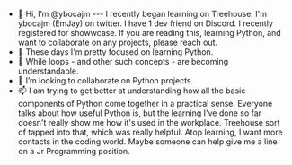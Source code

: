 - 👋 Hi, I’m @ybocajm --- I recently began learning on Treehouse.  I'm ybocajm (EmJay) on twitter.  I have 1 dev friend on Discord.  I recently registered for showwcase.  If you are reading this, learning Python, and want to collaborate on any projects, please reach out.
- 👀 These days I'm pretty focused on learning Python.    
- 🌱 While loops - and other such concepts - are becoming understandable.
- 💞️ I’m looking to collaborate on Python projects.
- 📫 I am trying to get better at understanding how all the basic components of Python come together in a practical sense.  Everyone talks about how useful Python is, but the learning I've done so far doesn't really show me how it's used in the workplace.  Treehouse sort of tapped into that, which was really helpful.  Atop learning, I want more contacts in the coding world.  Maybe someone can help give me a line on a Jr Programming position.

<!---
ybocajm/ybocajm is a ✨ special ✨ repository because its `README.md` (this file) appears on your GitHub profile.
You can click the Preview link to take a look at your changes.
--->
